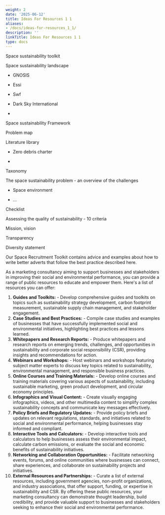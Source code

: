 ```yaml
---
weight: 2
date: '2025-06-12'
title: Ideas For Resources 1 1
aliases:
- /docs/ideas-for-resources_1_1/
description: ''
linkTitle: Ideas For Resources 1 1
type: docs
---
```


Space sustainability toolkit

Space sustainability landscape

- GNOSIS

- Essi

- Swf

- Dark Sky International

- 



Space sustainability Framework 

Problem map



Literature library 

- Zero debris charter

- 



Taxonomy 



The space sustainability problem - an overview of the challenges 

- Space environment

- …





Checklist 

Assessing the quality of sustainability - 10 criteria 

Mission, vision 

Transparency 

Diversity statement





Our Space Recruitment Toolkit contains advice and examples about how to write better adverts that follow the best practice described here.





As a marketing consultancy aiming to support businesses and stakeholders in improving their social and environmental performance, you can provide a range of public resources to educate and empower them. Here's a list of resources you can offer:
1. **Guides and Toolkits:**   - Develop comprehensive guides and toolkits on topics such as sustainability strategy development, carbon footprint measurement, sustainable supply chain management, and stakeholder engagement.
2. **Case Studies and Best Practices:**   - Compile case studies and examples of businesses that have successfully implemented social and environmental initiatives, highlighting best practices and lessons learned.
3. **Whitepapers and Research Reports:**   - Produce whitepapers and research reports on emerging trends, challenges, and opportunities in sustainability and corporate social responsibility (CSR), providing insights and recommendations for action.
4. **Webinars and Workshops:**   - Host webinars and workshops featuring subject matter experts to discuss key topics related to sustainability, environmental management, and responsible business practices.
5. **Online Courses and Training Materials:**   - Develop online courses and training materials covering various aspects of sustainability, including sustainable marketing, green product development, and circular economy principles.
6. **Infographics and Visual Content:**   - Create visually engaging infographics, videos, and other multimedia content to simplify complex sustainability concepts and communicate key messages effectively.
7. **Policy Briefs and Regulatory Updates:**   - Provide policy briefs and updates on relevant regulations, standards, and initiatives related to social and environmental performance, helping businesses stay informed and compliant.
8. **Interactive Tools and Calculators:**   - Develop interactive tools and calculators to help businesses assess their environmental impact, calculate carbon emissions, or evaluate the social and economic benefits of sustainability initiatives.
9. **Networking and Collaboration Opportunities:**   - Facilitate networking events, forums, and online communities where businesses can connect, share experiences, and collaborate on sustainability projects and initiatives.
10. **External Resources and Partnerships:**    - Curate a list of external resources, including government agencies, non-profit organizations, and industry associations, that offer support, funding, or expertise in sustainability and CSR.
By offering these public resources, your marketing consultancy can demonstrate thought leadership, build credibility, and provide valuable support to businesses and stakeholders seeking to enhance their social and environmental performance.